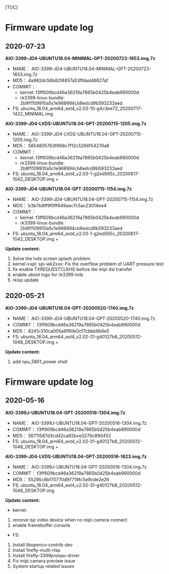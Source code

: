 [TOC]

# Firmware update log


## 2020-07-23

**AIO-3399-JD4-UBUNTU18.04-MINIMAL-GPT-20200723-1653.img.7z**
* NAME： AIO-3399-JD4-UBUNTU18.04-MINIMAL-GPT-20200723-1653.img.7z
* MD5： 4a982dc56b82f4857a53ffdad48827af
* COMMIT：
    * kernel: f3ff609bcd46a36219a7865b0425b4eab990000d
    * rk3399-linux-bundle: 2b9f1109910a5c1e968994cb8edcd9b593233aed
* FS: ubuntu_18.04_arm64_ext4_v2.03-10-g4c3ee72_20200717-1422_MINIMAL.img


**AIO-3399-JD4-LVDS-UBUNTU18.04-GPT-20200715-1205.img.7z**
* NAME： AIO-3399-JD4-LVDS-UBUNTU18.04-GPT-20200715-1205.img.7z
* MD5： 5854805763f668c7f12c5266f54276a8
* COMMIT：
    * kernel: f3ff609bcd46a36219a7865b0425b4eab990000d
    * rk3399-linux-bundle: 2b9f1109910a5c1e968994cb8edcd9b593233aed
* FS: ubuntu_18.04_arm64_ext4_v2.03-1-g2ed565c_20200617-1042_DESKTOP.img +

**AIO-3399-JD4-UBUNTU18.04-GPT-20200715-1154.img.7z**
* NAME： AIO-3399-JD4-UBUNTU18.04-GPT-20200715-1154.img.7z
* MD5： b3b7b8ff9f0ff649aac7c5ac23014ee4
* COMMIT：
    * kernel: f3ff609bcd46a36219a7865b0425b4eab990000d
    * rk3399-linux-bundle: 2b9f1109910a5c1e968994cb8edcd9b593233aed
* FS: ubuntu_18.04_arm64_ext4_v2.03-1-g2ed565c_20200617-1042_DESKTOP.img +


**Update content:**
1. Solve the lvds screen splash problem
1. kernel->spi: spi-wk2xxx: Fix the overflow problem of UART pressure test
1. fix enable TXREQUESTCLKHS before dw mipi dsi transfer
1. enable uboot logo for rk3399 lvds
1. rkisp update



## 2020-05-21
**AIO-3399-JD4-UBUNTU18.04-GPT-20200520-1740.img.7z**

* NAME： AIO-3399-JD4-UBUNTU18.04-GPT-20200520-1740.img.7z
* COMMIT： f3ff609bcd46a36219a7865b0425b4eab990000d
* MD5： 8241c310ca005a9f90b0cf7cbbb9b6e5
* FS: ubuntu_18.04_arm64_ext4_v2.02-31-g40127b8_20200512-1048_DESKTOP.img +

**Update content:**
1. add npu_5801_power shell


# Firmware update log

## 2020-05-16
**AIO-3399J-UBUNTU18.04-GPT-20200516-1304.img.7z**

* NAME： AIO-3399J-UBUNTU18.04-GPT-20200516-1304.img.7z
* COMMIT： f3ff609bcd46a36219a7865b0425b4eab990000d
* MD5： 56711587d3cd42ca92bce3270c890452
* FS: ubuntu_18.04_arm64_ext4_v2.02-31-g40127b8_20200512-1048_DESKTOP.img +

**AIO-3399-JD4-LVDS-UBUNTU18.04-GPT-20200516-1623.img.7z**

* NAME： AIO-3399J-UBUNTU18.04-GPT-20200516-1304.img.7z
* COMMIT： f3ff609bcd46a36219a7865b0425b4eab990000d
* MD5： 55295c8bf70770d97719fc5e9cde2e26
* FS: ubuntu_18.04_arm64_ext4_v2.02-31-g40127b8_20200512-1048_DESKTOP.img

**Update content:**
* kernel:
1. remove isp video device when no mipi camera connect
2. enable framebuffer console

* FS:
1. Install libopencv-contrib-dev
2. Install firefly-multi-rtsp
3. Install firefly-3399pronpu-driver
4. Fix mipi camera preview issue
5. System startup related issues